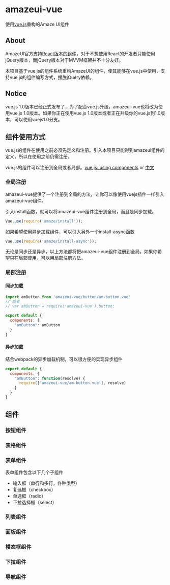 # amazeui-vue
使用[vue.js](https://github.com/yyx990803/vue/)重构的Amaze UI组件

## About
AmazeUI官方支持[React版本的组件](https://github.com/amazeui/amazeui-react)，对于不想使用React的开发者只能使用jQuery版本，而jQuery版本对于MVVM框架并不十分友好。

本项目基于vue.js的组件系统重构AmazeUI的组件，使其能够在vue.js中使用，支持vue.js的组件编写方式，摆脱jQuery依赖。

## Notice
vue.js 1.0版本已经正式发布了，为了配合vue.js升级，amazeui-vue也将改为使用vue.js 1.0版本。如果你正在使用vue.js 1.0版本或者正在升级你的vue.js到1.0版本，可以使用vuejs1.0分支。

## 组件使用方式
vue.js的组件在使用之前必须先定义和注册。引入本项目只能得到amazeui组件的定义，所以在使用之前仍需注册。

vue.js的组件可以注册到全局或者局部。[vue.js: using components](http://vuejs.org/guide/components.html#Using_Components) or [中文](http://cn.vuejs.org/guide/components.html#使用组件)

### 全局注册
amazeui-vue提供了一个注册到全局的方法，让你可以像使用vuejs插件一样引入amazeui-vue组件。

引入install函数，就可以将amazeui-vue组件注册到全局，而且是同步加载。
```javascript
Vue.use(require('amaze/install'));
```
如果希望使用异步加载组件，可以引入另外一个install-async函数
```javascript
Vue.use(require('amaze/install-async'));
```

无论是同步还是异步，以上方法都将把amazeui-vue组件注册到全局。如果你希望只在局部使用，可以用局部注册方法。

### 局部注册

#### 同步加载
```javascript
import amButton from 'amazeui-vue/button/am-button.vue'
// 或者
// var amButton = require('amazeui-vue').button;

export default {
  components: {
    "amButton": amButton
  }
}
```

#### 异步加载
结合webpack的异步加载机制，可以很方便的实现异步组件
```javascript
export default {
  components: {
    "amButton": function(resolve) {
      require(['amazeui-vue/am-button.vue'], resolve)
    }
  }
}
```

## 组件

### 按钮组件

### 表格组件

### 表单组件
表单组件包含以下几个子组件
+ 输入框（单行和多行，各种类型）
+ 复选框（checkbox）
+ 单选框（radio）
+ 下拉选择框（select）

### 列表组件

### 面板组件

### 模态框组件

### 下拉组件

### 导航组件
